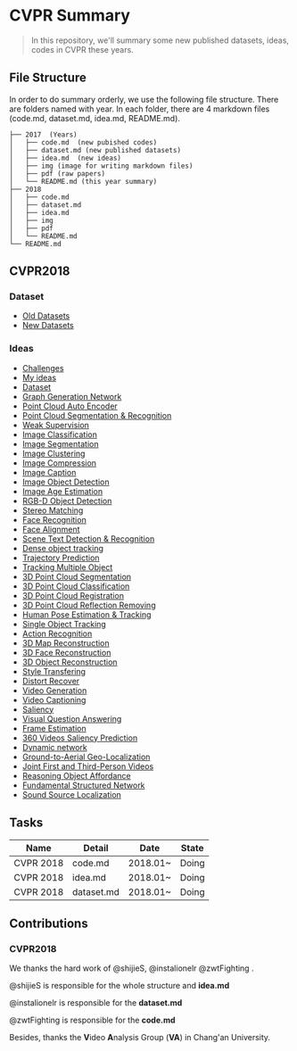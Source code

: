 # CVPR Summary
> In this repository, we'll summary some new published datasets, ideas, codes in CVPR these years.

## File Structure

In order to do summary orderly, we use the following file structure.  There are folders named with year. In each folder, there are 4 markdown files (code.md, dataset.md, idea.md, README.md). 

```
├── 2017  (Years)
│   ├── code.md  (new pubished codes)
│   ├── dataset.md (new published datasets)
│   ├── idea.md  (new ideas)
│   ├── img (image for writing markdown files)
│   ├── pdf (raw papers)
│   └── README.md (this year summary)
├── 2018
│   ├── code.md
│   ├── dataset.md
│   ├── idea.md
│   ├── img
│   ├── pdf
│   └── README.md
└── README.md
```



## CVPR2018

### Dataset

- [Old Datasets](https://github.com/shijieS/CVPR-Summary/blob/ssj-cvpr2018/2018/dataset.md#old-datasets)
- [New Datasets](https://github.com/shijieS/CVPR-Summary/blob/ssj-cvpr2018/2018/dataset.md#new-datasets)

### Ideas

- [Challenges](https://github.com/shijieS/CVPR-Summary/blob/ssj-cvpr2018/2018/idea.md#challenges)
- [My ideas](https://github.com/shijieS/CVPR-Summary/blob/ssj-cvpr2018/2018/idea.md#my-ideas)
- [Dataset](https://github.com/shijieS/CVPR-Summary/blob/ssj-cvpr2018/2018/idea.md#dataset)
- [Graph Generation Network](https://github.com/shijieS/CVPR-Summary/blob/ssj-cvpr2018/2018/idea.md#graph-generation-network)
- [Point Cloud Auto Encoder](https://github.com/shijieS/CVPR-Summary/blob/ssj-cvpr2018/2018/idea.md#point-cloud-auto-encoder)
- [Point Cloud Segmentation & Recognition](https://github.com/shijieS/CVPR-Summary/blob/ssj-cvpr2018/2018/idea.md#point-cloud-segmentation---recognition)
- [Weak Supervision](https://github.com/shijieS/CVPR-Summary/blob/ssj-cvpr2018/2018/idea.md#weak-supervision)
- [Image Classification](https://github.com/shijieS/CVPR-Summary/blob/ssj-cvpr2018/2018/idea.md#image-classification)
- [Image Segmentation](https://github.com/shijieS/CVPR-Summary/blob/ssj-cvpr2018/2018/idea.md#image-segmentation)
- [Image Clustering](https://github.com/shijieS/CVPR-Summary/blob/ssj-cvpr2018/2018/idea.md#image-clustering)
- [Image Compression](https://github.com/shijieS/CVPR-Summary/blob/ssj-cvpr2018/2018/idea.md#image-compression)
- [Image Caption](https://github.com/shijieS/CVPR-Summary/blob/ssj-cvpr2018/2018/idea.md#image-caption)
- [Image Object Detection](https://github.com/shijieS/CVPR-Summary/blob/ssj-cvpr2018/2018/idea.md#image-object-detection)
- [Image Age Estimation](https://github.com/shijieS/CVPR-Summary/blob/ssj-cvpr2018/2018/idea.md#image-age-estimation)
- [RGB-D Object Detection](https://github.com/shijieS/CVPR-Summary/blob/ssj-cvpr2018/2018/idea.md#rgb-d-object-detection)
- [Stereo Matching](https://github.com/shijieS/CVPR-Summary/blob/ssj-cvpr2018/2018/idea.md#stereo-matching)
- [Face Recognition](https://github.com/shijieS/CVPR-Summary/blob/ssj-cvpr2018/2018/idea.md#face-recognition)
- [Face Alignment](https://github.com/shijieS/CVPR-Summary/blob/ssj-cvpr2018/2018/idea.md#face-alignment)
- [Scene Text Detection & Recognition](https://github.com/shijieS/CVPR-Summary/blob/ssj-cvpr2018/2018/idea.md#scene-text-detection---recognition)
- [Dense object tracking](https://github.com/shijieS/CVPR-Summary/blob/ssj-cvpr2018/2018/idea.md#dense-object-tracking)
- [Trajectory Prediction](https://github.com/shijieS/CVPR-Summary/blob/ssj-cvpr2018/2018/idea.md#trajectory-prediction)
- [Tracking Multiple Object](https://github.com/shijieS/CVPR-Summary/blob/ssj-cvpr2018/2018/idea.md#tracking-multiple-object)
- [3D Point Cloud Segmentation](https://github.com/shijieS/CVPR-Summary/blob/ssj-cvpr2018/2018/idea.md#3d-point-cloud-segmentation)
- [3D Point Cloud Classification](https://github.com/shijieS/CVPR-Summary/blob/ssj-cvpr2018/2018/idea.md#3d-point-cloud-classification)
- [3D Point Cloud Registration](https://github.com/shijieS/CVPR-Summary/blob/ssj-cvpr2018/2018/idea.md#3d-point-cloud-registration)
- [3D Point Cloud Reflection Removing](https://github.com/shijieS/CVPR-Summary/blob/ssj-cvpr2018/2018/idea.md#3d-point-cloud-reflection-removing)
- [Human Pose Estimation & Tracking](https://github.com/shijieS/CVPR-Summary/blob/ssj-cvpr2018/2018/idea.md#human-pose-estimation---tracking)
- [Single Object Tracking](https://github.com/shijieS/CVPR-Summary/blob/ssj-cvpr2018/2018/idea.md#single-object-tracking)
- [Action Recognition](https://github.com/shijieS/CVPR-Summary/blob/ssj-cvpr2018/2018/idea.md#action-recognition)
- [3D Map Reconstruction](https://github.com/shijieS/CVPR-Summary/blob/ssj-cvpr2018/2018/idea.md#3d-map-reconstruction)
- [3D Face Reconstruction](https://github.com/shijieS/CVPR-Summary/blob/ssj-cvpr2018/2018/idea.md#3d-face-reconstruction)
- [3D Object Reconstruction](https://github.com/shijieS/CVPR-Summary/blob/ssj-cvpr2018/2018/idea.md#3d-object-reconstruction)
- [Style Transfering](https://github.com/shijieS/CVPR-Summary/blob/ssj-cvpr2018/2018/idea.md#style-transfering)
- [Distort Recover](https://github.com/shijieS/CVPR-Summary/blob/ssj-cvpr2018/2018/idea.md#distort-recover)
- [Video Generation](https://github.com/shijieS/CVPR-Summary/blob/ssj-cvpr2018/2018/idea.md#video-generation)
- [Video Captioning](https://github.com/shijieS/CVPR-Summary/blob/ssj-cvpr2018/2018/idea.md#video-captioning)
- [Saliency](https://github.com/shijieS/CVPR-Summary/blob/ssj-cvpr2018/2018/idea.md#saliency)
- [Visual Question Answering](https://github.com/shijieS/CVPR-Summary/blob/ssj-cvpr2018/2018/idea.md#visual-question-answering)
- [Frame Estimation](https://github.com/shijieS/CVPR-Summary/blob/ssj-cvpr2018/2018/idea.md#frame-estimation)
- [360 Videos Saliency Prediction](https://github.com/shijieS/CVPR-Summary/blob/ssj-cvpr2018/2018/idea.md#360-videos-saliency-prediction)
- [Dynamic network](https://github.com/shijieS/CVPR-Summary/blob/ssj-cvpr2018/2018/idea.md#dynamic-network)
- [Ground-to-Aerial Geo-Localization](https://github.com/shijieS/CVPR-Summary/blob/ssj-cvpr2018/2018/idea.md#ground-to-aerial-geo-localization)
- [Joint First and Third-Person Videos](https://github.com/shijieS/CVPR-Summary/blob/ssj-cvpr2018/2018/idea.md#joint-first-and-third-person-videos)
- [Reasoning Object Affordance](https://github.com/shijieS/CVPR-Summary/blob/ssj-cvpr2018/2018/idea.md#reasoning-object-affordance)
- [Fundamental Structured Network](https://github.com/shijieS/CVPR-Summary/blob/ssj-cvpr2018/2018/idea.md#fundamental-structured-network)
- [Sound Source Localization](https://github.com/shijieS/CVPR-Summary/blob/ssj-cvpr2018/2018/idea.md#sound-source-localization)

 

## Tasks

| Name      | Detail     | Date     | State |
| --------- | ---------- | -------- | ----- |
| CVPR 2018 | code.md    | 2018.01~ | Doing |
| CVPR 2018 | idea.md    | 2018.01~ | Doing |
| CVPR 2018 | dataset.md | 2018.01~ | Doing |

## Contributions

### CVPR2018

We thanks the hard work of @shijieS, @instalionelr @zwtFighting . 

@shijieS is responsible for the whole structure and **idea.md**

@instalionelr is responsible for the **dataset.md**

@zwtFighting is responsible for the **code.md**



Besides, thanks the **V**ideo **A**nalysis Group (**VA**) in Chang'an University.